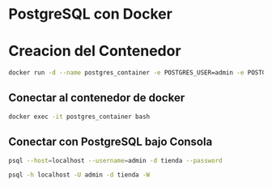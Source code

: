 # PostgreSQL con Docker

# Creacion del Contenedor
```bash
docker run -d --name postgres_container -e POSTGRES_USER=admin -e POSTGRES_PASSWORD=admin -e POSTGRES_DB=tienda -p 5433:5432 -v pgdata:/var/lib/postgresql/data --restart=unless-stopped postgres:15
```

## Conectar al contenedor de docker
```bash
docker exec -it postgres_container bash
```

## Conectar con PostgreSQL bajo Consola
```bash
psql --host=localhost --username=admin -d tienda --password

psql -h localhost -U admin -d tienda -W
```
